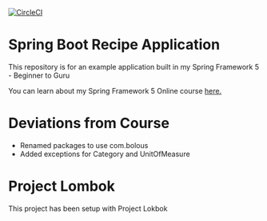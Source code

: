 [![CircleCI](https://circleci.com/gh/jbolous/spring5-recipe-app.svg?style=svg)](https://circleci.com/gh/jbolous/spring5-recipe-app)

# Spring Boot Recipe Application

This repository is for an example application built in my Spring Framework 5 - Beginner to Guru

You can learn about my Spring Framework 5 Online course [here.](https://go.springframework.guru/spring-framework-5-online-course)

# Deviations from Course
* Renamed packages to use com.bolous
* Added exceptions for Category and UnitOfMeasure

# Project Lombok
This project has been setup with Project Lokbok
